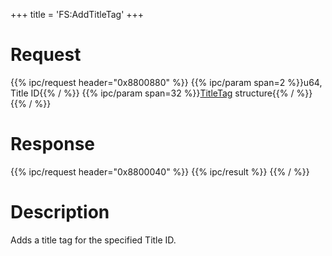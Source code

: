 +++
title = 'FS:AddTitleTag'
+++

# Request

{{% ipc/request header="0x8800880" %}}
{{% ipc/param span=2 %}}u64, Title ID{{% / %}}
{{% ipc/param span=32 %}}[TitleTag](Filesystem_services#titletag "wikilink") structure{{% / %}}
{{% / %}}

# Response

{{% ipc/request header="0x8800040" %}}
{{% ipc/result %}}
{{% / %}}

# Description

Adds a title tag for the specified Title ID.

